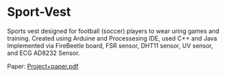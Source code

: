 # Sport-Vest

Sports vest designed for football (soccer) players to wear uring games and training.
Created using Arduine and Processesing IDE, used C++ and Java
Implemented via FireBeetle board, FSR sensor, DHT11 sensor, UV sensor, and ECG AD8232 Sensor.

Paper:
[Project+paper.pdf](https://github.com/user-attachments/files/18017461/Project%2Bpaper.pdf)
